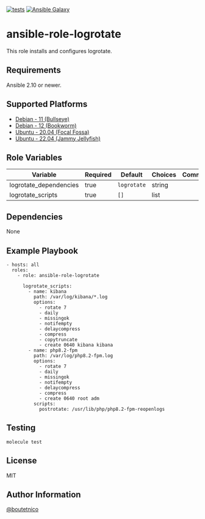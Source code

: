 [![tests](https://github.com/boutetnico/ansible-role-logrotate/workflows/Test%20ansible%20role/badge.svg)](https://github.com/boutetnico/ansible-role-logrotate/actions?query=workflow%3A%22Test+ansible+role%22)
[![Ansible Galaxy](https://img.shields.io/badge/galaxy-boutetnico.logrotate-blue.svg)](https://galaxy.ansible.com/boutetnico/logrotate)

ansible-role-logrotate
======================

This role installs and configures logrotate.

Requirements
------------

Ansible 2.10 or newer.

Supported Platforms
-------------------

- [Debian - 11 (Bullseye)](https://wiki.debian.org/DebianBullseye)
- [Debian - 12 (Bookworm)](https://wiki.debian.org/DebianBookworm)
- [Ubuntu - 20.04 (Focal Fossa)](http://releases.ubuntu.com/20.04/)
- [Ubuntu - 22.04 (Jammy Jellyfish)](http://releases.ubuntu.com/22.04/)

Role Variables
--------------

| Variable               | Required | Default             | Choices   | Comments                                 |
|------------------------|----------|---------------------|-----------|------------------------------------------|
| logrotate_dependencies | true     | `logrotate`         | string    |                                          |
| logrotate_scripts      | true     | `[]`                | list      |                                          |

Dependencies
------------

None

Example Playbook
----------------

    - hosts: all
      roles:
        - role: ansible-role-logrotate

          logrotate_scripts:
            - name: kibana
              path: /var/log/kibana/*.log
              options:
                - rotate 7
                - daily
                - missingok
                - notifempty
                - delaycompress
                - compress
                - copytruncate
                - create 0640 kibana kibana
            - name: php8.2-fpm
              path: /var/log/php8.2-fpm.log
              options:
                - rotate 7
                - daily
                - missingok
                - notifempty
                - delaycompress
                - compress
                - create 0640 root adm
              scripts:
                postrotate: /usr/lib/php/php8.2-fpm-reopenlogs


Testing
-------

    molecule test

License
-------

MIT

Author Information
------------------

[@boutetnico](https://github.com/boutetnico)
